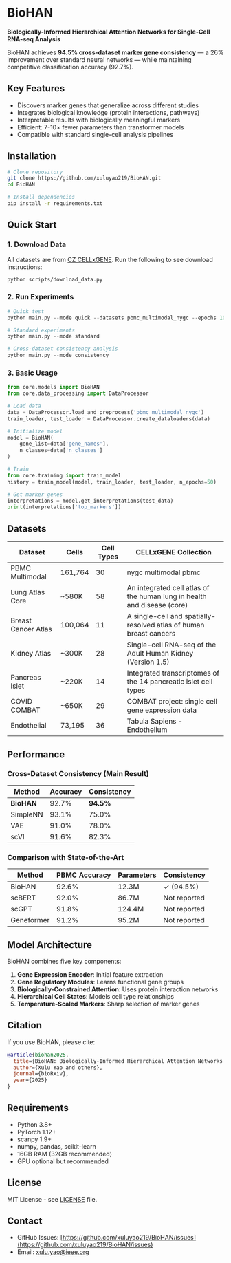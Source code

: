 # BioHAN

**Biologically-Informed Hierarchical Attention Networks for Single-Cell RNA-seq Analysis**

BioHAN achieves **94.5% cross-dataset marker gene consistency** — a 26% improvement over standard neural networks — while maintaining competitive classification accuracy (92.7%).

## Key Features

- Discovers marker genes that generalize across different studies
- Integrates biological knowledge (protein interactions, pathways)
- Interpretable results with biologically meaningful markers
- Efficient: 7-10× fewer parameters than transformer models
- Compatible with standard single-cell analysis pipelines

## Installation

```bash
# Clone repository
git clone https://github.com/xuluyao219/BioHAN.git
cd BioHAN

# Install dependencies
pip install -r requirements.txt
```

## Quick Start

### 1. Download Data

All datasets are from [CZ CELLxGENE](https://cellxgene.cziscience.com/). Run the following to see download instructions:

```bash
python scripts/download_data.py
```

### 2. Run Experiments

```python
# Quick test
python main.py --mode quick --datasets pbmc_multimodal_nygc --epochs 10

# Standard experiments
python main.py --mode standard

# Cross-dataset consistency analysis
python main.py --mode consistency
```

### 3. Basic Usage

```python
from core.models import BioHAN
from core.data_processing import DataProcessor

# Load data
data = DataProcessor.load_and_preprocess('pbmc_multimodal_nygc')
train_loader, test_loader = DataProcessor.create_dataloaders(data)

# Initialize model
model = BioHAN(
    gene_list=data['gene_names'],
    n_classes=data['n_classes']
)

# Train
from core.training import train_model
history = train_model(model, train_loader, test_loader, n_epochs=50)

# Get marker genes
interpretations = model.get_interpretations(test_data)
print(interpretations['top_markers'])
```

## Datasets

| Dataset | Cells | Cell Types | CELLxGENE Collection |
|---------|-------|------------|----------------------|
| PBMC Multimodal | 161,764 | 30 | nygc multimodal pbmc |
| Lung Atlas Core | ~580K | 58 | An integrated cell atlas of the human lung in health and disease (core) |
| Breast Cancer Atlas | 100,064 | 11 | A single-cell and spatially-resolved atlas of human breast cancers |
| Kidney Atlas | ~300K | 28 | Single-cell RNA-seq of the Adult Human Kidney (Version 1.5) |
| Pancreas Islet | ~220K | 14 | Integrated transcriptomes of the 14 pancreatic islet cell types |
| COVID COMBAT | ~650K | 29 | COMBAT project: single cell gene expression data |
| Endothelial | 73,195 | 36 | Tabula Sapiens - Endothelium |

## Performance

### Cross-Dataset Consistency (Main Result)

| Method | Accuracy | Consistency |
|--------|----------|-------------|
| **BioHAN** | 92.7% | **94.5%** |
| SimpleNN | 93.1% | 75.0% |
| VAE | 91.0% | 78.0% |
| scVI | 91.6% | 82.3% |

### Comparison with State-of-the-Art

| Method | PBMC Accuracy | Parameters | Consistency |
|--------|---------------|------------|-------------|
| BioHAN | 92.6% | 12.3M | ✓ (94.5%) |
| scBERT | 92.0% | 86.7M | Not reported |
| scGPT | 91.8% | 124.4M | Not reported |
| Geneformer | 91.2% | 95.2M | Not reported |

## Model Architecture

BioHAN combines five key components:

1. **Gene Expression Encoder**: Initial feature extraction
2. **Gene Regulatory Modules**: Learns functional gene groups
3. **Biologically-Constrained Attention**: Uses protein interaction networks
4. **Hierarchical Cell States**: Models cell type relationships
5. **Temperature-Scaled Markers**: Sharp selection of marker genes

## Citation

If you use BioHAN, please cite:

```bibtex
@article{biohan2025,
  title={BioHAN: Biologically-Informed Hierarchical Attention Networks for Cross-Dataset Reproducible Cell Type Discovery},
  author={Xulu Yao and others},
  journal={bioRxiv},
  year={2025}
}
```

## Requirements

- Python 3.8+
- PyTorch 1.12+
- scanpy 1.9+
- numpy, pandas, scikit-learn
- 16GB RAM (32GB recommended)
- GPU optional but recommended

## License

MIT License - see [LICENSE](LICENSE) file.

## Contact

- GitHub Issues: [https://github.com/xuluyao219/BioHAN/issues](https://github.com/xuluyao219/BioHAN/issues)
- Email: xulu.yao@ieee.org
